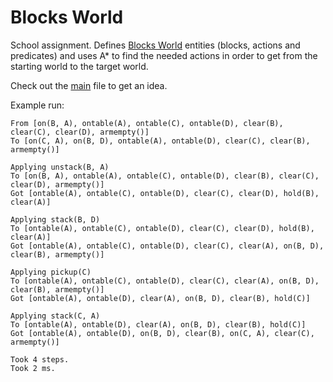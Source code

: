 # Blocks World

School assignment. Defines [Blocks World](http://en.wikipedia.org/wiki/Blocks_world) entities (blocks, actions
and predicates) and uses A* to find the needed actions in order to get from the starting world to the target world.

Check out the [main](https://github.com/mihneadb/blocks-world/blob/master/src/Main.java) file to get an idea.


Example run:

```
From [on(B, A), ontable(A), ontable(C), ontable(D), clear(B), clear(C), clear(D), armempty()]
To [on(C, A), on(B, D), ontable(A), ontable(D), clear(C), clear(B), armempty()]

Applying unstack(B, A)
To [on(B, A), ontable(A), ontable(C), ontable(D), clear(B), clear(C), clear(D), armempty()]
Got [ontable(A), ontable(C), ontable(D), clear(C), clear(D), hold(B), clear(A)]

Applying stack(B, D)
To [ontable(A), ontable(C), ontable(D), clear(C), clear(D), hold(B), clear(A)]
Got [ontable(A), ontable(C), ontable(D), clear(C), clear(A), on(B, D), clear(B), armempty()]

Applying pickup(C)
To [ontable(A), ontable(C), ontable(D), clear(C), clear(A), on(B, D), clear(B), armempty()]
Got [ontable(A), ontable(D), clear(A), on(B, D), clear(B), hold(C)]

Applying stack(C, A)
To [ontable(A), ontable(D), clear(A), on(B, D), clear(B), hold(C)]
Got [ontable(A), ontable(D), on(B, D), clear(B), on(C, A), clear(C), armempty()]

Took 4 steps.
Took 2 ms.
```
